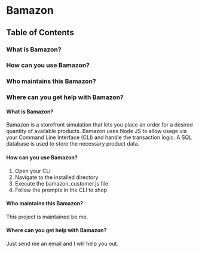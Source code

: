 # Bamazon

## Table of Contents
### What is Bamazon?
### How can you use Bamazon?
### Who maintains this Bamazon?
### Where can you get help with Bamazon?


























#### What is Bamazon?
Bamazon is a storefront simulation that lets you place an order for a desired quantity of available products. Bamazon uses Node JS to allow usage via your Command Line Interface (CLI) and handle the transaction logic. A SQL database is used to store the necessary product data.

#### How can you use Bamazon?
1. Open your CLI
1. Navigate to the installed directory
1. Execute the bamazon_customer.js file
1. Follow the prompts in the CLI to shop

#### Who maintains this Bamazon?
This project is maintained be me.

#### Where can you get help with Bamazon?
Just send me an email and I will help you out.
